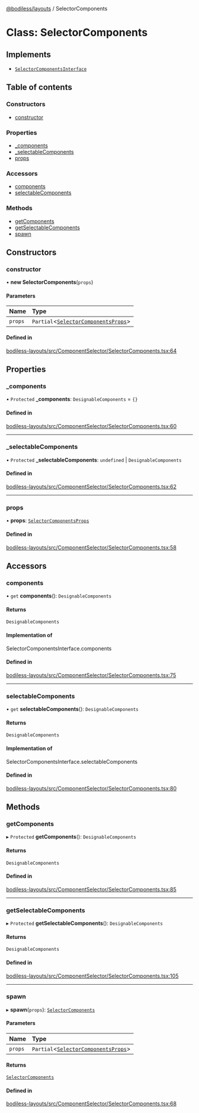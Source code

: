 [@bodiless/layouts](../README.md) / SelectorComponents

# Class: SelectorComponents

## Implements

- [`SelectorComponentsInterface`](../README.md#selectorcomponentsinterface)

## Table of contents

### Constructors

- [constructor](SelectorComponents.md#constructor)

### Properties

- [\_components](SelectorComponents.md#_components)
- [\_selectableComponents](SelectorComponents.md#_selectablecomponents)
- [props](SelectorComponents.md#props)

### Accessors

- [components](SelectorComponents.md#components)
- [selectableComponents](SelectorComponents.md#selectablecomponents)

### Methods

- [getComponents](SelectorComponents.md#getcomponents)
- [getSelectableComponents](SelectorComponents.md#getselectablecomponents)
- [spawn](SelectorComponents.md#spawn)

## Constructors

### constructor

• **new SelectorComponents**(`props`)

#### Parameters

| Name | Type |
| :------ | :------ |
| `props` | `Partial`<[`SelectorComponentsProps`](../README.md#selectorcomponentsprops)\> |

#### Defined in

[bodiless-layouts/src/ComponentSelector/SelectorComponents.tsx:64](https://github.com/johnsonandjohnson/Bodiless-JS/blob/fff741665/packages/bodiless-layouts/src/ComponentSelector/SelectorComponents.tsx#L64)

## Properties

### \_components

• `Protected` **\_components**: `DesignableComponents` = `{}`

#### Defined in

[bodiless-layouts/src/ComponentSelector/SelectorComponents.tsx:60](https://github.com/johnsonandjohnson/Bodiless-JS/blob/fff741665/packages/bodiless-layouts/src/ComponentSelector/SelectorComponents.tsx#L60)

___

### \_selectableComponents

• `Protected` **\_selectableComponents**: `undefined` \| `DesignableComponents`

#### Defined in

[bodiless-layouts/src/ComponentSelector/SelectorComponents.tsx:62](https://github.com/johnsonandjohnson/Bodiless-JS/blob/fff741665/packages/bodiless-layouts/src/ComponentSelector/SelectorComponents.tsx#L62)

___

### props

• **props**: [`SelectorComponentsProps`](../README.md#selectorcomponentsprops)

#### Defined in

[bodiless-layouts/src/ComponentSelector/SelectorComponents.tsx:58](https://github.com/johnsonandjohnson/Bodiless-JS/blob/fff741665/packages/bodiless-layouts/src/ComponentSelector/SelectorComponents.tsx#L58)

## Accessors

### components

• `get` **components**(): `DesignableComponents`

#### Returns

`DesignableComponents`

#### Implementation of

SelectorComponentsInterface.components

#### Defined in

[bodiless-layouts/src/ComponentSelector/SelectorComponents.tsx:75](https://github.com/johnsonandjohnson/Bodiless-JS/blob/fff741665/packages/bodiless-layouts/src/ComponentSelector/SelectorComponents.tsx#L75)

___

### selectableComponents

• `get` **selectableComponents**(): `DesignableComponents`

#### Returns

`DesignableComponents`

#### Implementation of

SelectorComponentsInterface.selectableComponents

#### Defined in

[bodiless-layouts/src/ComponentSelector/SelectorComponents.tsx:80](https://github.com/johnsonandjohnson/Bodiless-JS/blob/fff741665/packages/bodiless-layouts/src/ComponentSelector/SelectorComponents.tsx#L80)

## Methods

### getComponents

▸ `Protected` **getComponents**(): `DesignableComponents`

#### Returns

`DesignableComponents`

#### Defined in

[bodiless-layouts/src/ComponentSelector/SelectorComponents.tsx:85](https://github.com/johnsonandjohnson/Bodiless-JS/blob/fff741665/packages/bodiless-layouts/src/ComponentSelector/SelectorComponents.tsx#L85)

___

### getSelectableComponents

▸ `Protected` **getSelectableComponents**(): `DesignableComponents`

#### Returns

`DesignableComponents`

#### Defined in

[bodiless-layouts/src/ComponentSelector/SelectorComponents.tsx:105](https://github.com/johnsonandjohnson/Bodiless-JS/blob/fff741665/packages/bodiless-layouts/src/ComponentSelector/SelectorComponents.tsx#L105)

___

### spawn

▸ **spawn**(`props`): [`SelectorComponents`](SelectorComponents.md)

#### Parameters

| Name | Type |
| :------ | :------ |
| `props` | `Partial`<[`SelectorComponentsProps`](../README.md#selectorcomponentsprops)\> |

#### Returns

[`SelectorComponents`](SelectorComponents.md)

#### Defined in

[bodiless-layouts/src/ComponentSelector/SelectorComponents.tsx:68](https://github.com/johnsonandjohnson/Bodiless-JS/blob/fff741665/packages/bodiless-layouts/src/ComponentSelector/SelectorComponents.tsx#L68)
